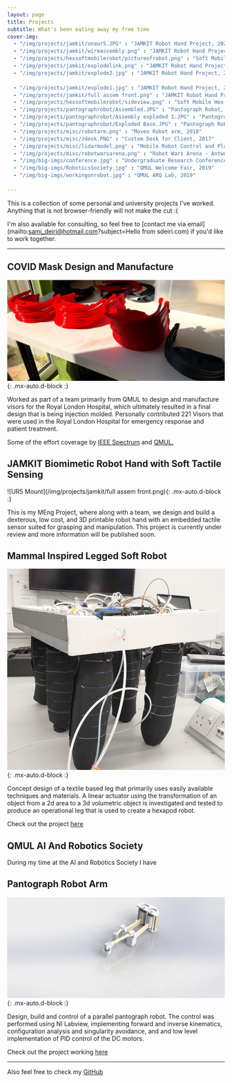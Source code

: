 ```yaml
---
layout: page
title: Projects
subtitle: What's been eating away my free time
cover-img:
  - "/img/projects/jamkit/onaur5.JPG" : "JAMKIT Robot Hand Project, 2020"
  - "/img/projects/jamkit/wireassembly.png" : "JAMKIT Robot Hand Project, 2020"
  - "/img/projects/hexsoftmobilerobot/pictureofrobot.png" : "Soft Mobile Hex Robot, 2019"
  - "/img/projects/jamkit/explodelink.png" : "JAMKIT Robot Hand Project, 2020"
  - "/img/projects/jamkit/explode2.jpg" : "JAMKIT Robot Hand Project, 2020"

  - "/img/projects/jamkit/explode1.jpg" : "JAMKIT Robot Hand Project, 2020"
  - "/img/projects/jamkit/full assem front.png" : "JAMKIT Robot Hand Project, 2020"
  - "/img/projects/hexsoftmobilerobot/sideview.png" : "Soft Mobile Hex Robot, 2019"
  - "/img/projects/pantographrobot/Assembled.JPG" : "Pantograph Robot, 2018"
  - "/img/projects/pantographrobot/Assembly exploded 1.JPG" : "Pantograph Robot, 2018"
  - "/img/projects/pantographrobot/Exploded Base.JPG" : "Pantograph Robot, 2018"
  - "/img/projects/misc/robotarm.png" : "Moveo Robot arm, 2018"
  - "/img/projects/misc/zdesk.PNG" : "Custom Desk for Client, 2017"
  - "/img/projects/misc/lidarmodel.png" : "Mobile Robot Control and Planning - LIDAR, 2018"
  - "/img/projects/misc/robotwarsarena.png" : "Robot Wars Arena - Antweight, 2018"
  - "/img/big-imgs/conference.jpg" : "Undergraduate Research Conference, 2019"
  - "/img/big-imgs/RoboticsSociety.jpg" : "QMUL Welcome Fair, 2019"
  - "/img/big-imgs/workingonrobot.jpg" : "QMUL ARQ Lab, 2019"

---
```


This is a collection of some personal and university projects I've worked. Anything that is not browser-friendly will not make the cut :(

I'm also available for consulting, so feel free to [contact me via email](mailto:sami_deiri@hotmail.com?subject=Hello from sdeiri.com) if you'd like to work together. 


---
## COVID Mask Design and Manufacture
![Visors for Royal London Hospital](/img/projects/misc/visor.jpg){: .mx-auto.d-block :}


Worked as part of a team primarily from QMUL to design and manufacture visors for the Royal London Hospital, which ultimately resulted in a final design that is being injection molded. 
Personally contributed 221 Visors that were used in the Royal London Hospital for emergency response and patient treatment.

Some of the effort coverage by [IEEE Spectrum](https://spectrum.ieee.org/news-from-around-ieee/the-institute/ieee-member-news/ieee-roboticists-3d-printers-ppe-healthcare-workers) and [QMUL.](http://eecs.qmul.ac.uk/news-and-events/news/items/engineers-at-queen-mary-3d-print-protective-equipment-for-covid-19-nhs-workers.html) 


## JAMKIT Biomimetic Robot Hand with Soft Tactile Sensing

![UR5 Mount](/img/projects/jamkit/full assem front.png){: .mx-auto.d-block :}

This is my MEng Project, where along with a team, we design and build a dexterous, low cost, and 3D printable robot hand with an embedded tactile sensor suited for grasping and manipulation. This project is currently under review and more information will be published soon. 

## Mammal Inspired Legged Soft Robot
![Walking Soft robot](/img/projects/hexsoftmobilerobot/pictureofrobot.png){: .mx-auto.d-block :}

Concept design of a textile based leg that primarily uses easily available
techniques  and  materials.  A  linear  actuator  using  the  transformation  of  an  object  from  a  2d  area  to  a  3d  volumetric  object  is
investigated and tested to produce an operational leg that is used to create a hexapod robot. 

Check out the project [here](_posts/2019-06-28-leggedsoftrobot.md)

## QMUL AI And Robotics Society

During my time at the AI and Robotics Society I have 

## Pantograph Robot Arm
![Pantograph robot](/img/projects/pantographrobot/Assembled.JPG){: .mx-auto.d-block :}

Design, build and control of a parallel pantograph robot. The control was performed using NI Labview, implementing forward and inverse kinematics, configuration analysis and singularity avoidance, and  and low level implementation of PID control of the DC motors. 

Check out the project working [here](https://www.youtube.com/watch?v=qvIjNbZlqCU)

---

Also feel free to check my [GitHub](https://github.com/sam-eee/)